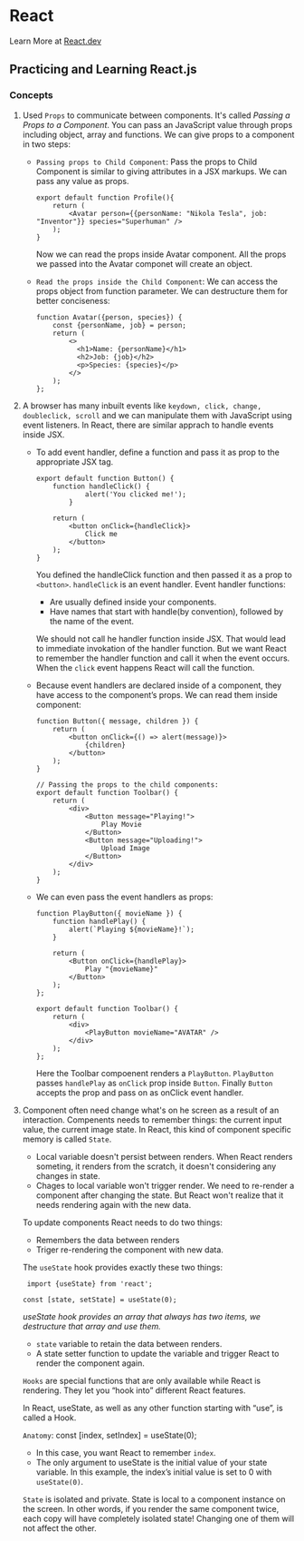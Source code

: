 # React 

Learn More at <a href="https://react.dev/">React.dev</a>

## Practicing and Learning React.js

### Concepts

1. Used `Props` to communicate between components. It's called *Passing a Props to a Component*. You can pass an JavaScript value through props including object, array and functions. We can give props to a component in two steps:
    -  `Passing props to Child Component`: Pass the props to Child Component is similar to giving attributes in a JSX markups. We can pass any value as props.

        ~~~
        export default function Profile(){
            return (
                <Avatar person={{personName: "Nikola Tesla", job: "Inventor"}} species="Superhuman" />
            );
        }
        ~~~
        Now we can read the props inside Avatar component. All the props we passed into the Avatar componet will create an object.
    - `Read the props inside the Child Component`: We can access the props object from function parameter. We can destructure them for better conciseness:
        ~~~
        function Avatar({person, species}) {
            const {personName, job} = person;
            return (
                <>
                  <h1>Name: {personName}</h1>
                  <h2>Job: {job}</h2>
                  <p>Species: {species}</p>
                </>
            );
        };
        ~~~

2. A browser has many inbuilt events like `keydown, click, change, doubleclick, scroll` and we can manipulate them with JavaScript using event listeners. In React, there are similar apprach to handle events inside JSX.
    - To add event handler, define a function and pass it as prop to the appropriate JSX tag.
        ~~~
        export default function Button() {
            function handleClick() {
                    alert('You clicked me!');
                }

            return (
                <button onClick={handleClick}>
                    Click me
                </button>
            );
        }

        ~~~

        You defined the handleClick function and then passed it as a prop to `<button>`.  `handleClick` is an event handler. Event handler functions:

        - Are usually defined inside your components.
        - Have names that start with handle(by convention), followed by the name of the event.

        We should not call he handler function inside JSX. That would lead to immediate invokation of the handler function. But we want React to remember the handler function and call it when the event occurs. When the `click` event happens React will call the function.

    - Because event handlers are declared inside of a component, they have access to the component’s props. We can read them inside component:

        ~~~
        function Button({ message, children }) {
            return (
                <button onClick={() => alert(message)}>
                    {children}
                </button>
            );
        }

        // Passing the props to the child components:
        export default function Toolbar() {
            return (
                <div>
                    <Button message="Playing!">
                        Play Movie
                    </Button>
                    <Button message="Uploading!">
                        Upload Image
                    </Button>
                </div>
            );
        }

        ~~~
    - We can even pass the event handlers as props:
        ~~~
        function PlayButton({ movieName }) {
            function handlePlay() {
                alert(`Playing ${movieName}!`);
            }

            return (
                <Button onClick={handlePlay}>
                    Play "{movieName}"
                </Button>
            );
        };

        export default function Toolbar() {
            return (
                <div>
                    <PlayButton movieName="AVATAR" />
                </div>
            );
        };

        ~~~
        Here the Toolbar compoenent renders a `PlayButton`. `PlayButton` passes `handlePlay` as `onClick` prop inside `Button`. Finally `Button` accepts the prop and pass on as onClick event handler.


3. Component often need change what's on he screen as a result of an interaction. Compenents needs to remember things: the current input value, the current image state. In React, this kind of component specific memory is called `State`.
    - Local variable doesn't persist between renders. When React renders someting, it renders from the scratch, it doesn't considering any changes in state.
    - Chages to local variable won't trigger render. We need to re-render a component after changing the state. But React won't realize that it needs rendering again with the new data.

    To update components React needs to do two things:
     - Remembers the data between renders
     - Triger re-rendering the component with new data.
    
   The `useState` hook provides exactly these two things:
   ~~~
    import {useState} from 'react';

   const [state, setState] = useState(0);
   ~~~
    *useState hook provides an array that always has two items, we destructure that array and use them.*
     - `state` variable to retain the data between renders.
     - A state setter function to update the variable and trigger React to render the component again.
    
    `Hooks` are special functions that are only available while React is rendering. They let you “hook into” different React features.

   In React, useState, as well as any other function starting with “use”, is called a Hook.

    `Anatomy`: const [index, setIndex] = useState(0);
      - In this case, you want React to remember `index`.
      - The only argument to useState is the initial value of your state variable. In this example, the index’s initial value is set to 0 with `useState(0)`.
     
    `State` is isolated and private. State is local to a component instance on the screen. In other words, if you render the same component twice, each copy will have completely isolated state! Changing one of them will not affect the other.